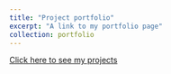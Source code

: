 ```yaml
---
title: "Project portfolio"
excerpt: "A link to my portfolio page"
collection: portfolio
---
```


[Click here to see my projects](https://www.datascienceportfol.io/abhimanyu911)
<br>